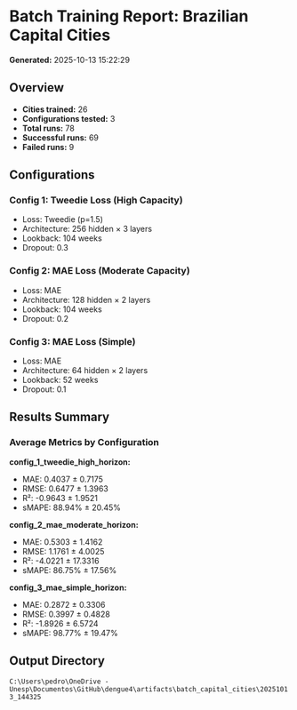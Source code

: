 # Batch Training Report: Brazilian Capital Cities

**Generated:** 2025-10-13 15:22:29

## Overview

- **Cities trained:** 26
- **Configurations tested:** 3
- **Total runs:** 78
- **Successful runs:** 69
- **Failed runs:** 9

## Configurations

### Config 1: Tweedie Loss (High Capacity)
- Loss: Tweedie (p=1.5)
- Architecture: 256 hidden × 3 layers
- Lookback: 104 weeks
- Dropout: 0.3

### Config 2: MAE Loss (Moderate Capacity)
- Loss: MAE
- Architecture: 128 hidden × 2 layers
- Lookback: 104 weeks
- Dropout: 0.2

### Config 3: MAE Loss (Simple)
- Loss: MAE
- Architecture: 64 hidden × 2 layers
- Lookback: 52 weeks
- Dropout: 0.1

## Results Summary


### Average Metrics by Configuration

**config_1_tweedie_high_horizon:**
- MAE: 0.4037 ± 0.7175
- RMSE: 0.6477 ± 1.3963
- R²: -0.9643 ± 1.9521
- sMAPE: 88.94% ± 20.45%

**config_2_mae_moderate_horizon:**
- MAE: 0.5303 ± 1.4162
- RMSE: 1.1761 ± 4.0025
- R²: -4.0221 ± 17.3316
- sMAPE: 86.75% ± 17.56%

**config_3_mae_simple_horizon:**
- MAE: 0.2872 ± 0.3306
- RMSE: 0.3997 ± 0.4828
- R²: -1.8926 ± 6.5724
- sMAPE: 98.77% ± 19.47%


## Output Directory

`C:\Users\pedro\OneDrive - Unesp\Documentos\GitHub\dengue4\artifacts\batch_capital_cities\20251013_144325`
